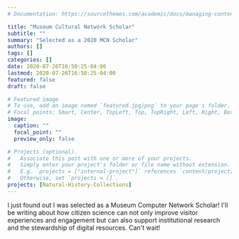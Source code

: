 ```yaml
---
# Documentation: https://sourcethemes.com/academic/docs/managing-content/

title: "Museum Cultural Network Scholar"
subtitle: ""
summary: "Selected as a 2020 MCN Scholar"
authors: []
tags: []
categories: []
date: 2020-07-26T16:50:25-04:00
lastmod: 2020-07-26T16:50:25-04:00
featured: false
draft: false

# Featured image
# To use, add an image named `featured.jpg/png` to your page's folder.
# Focal points: Smart, Center, TopLeft, Top, TopRight, Left, Right, BottomLeft, Bottom, BottomRight.
image:
  caption: ""
  focal_point: ""
  preview_only: false

# Projects (optional).
#   Associate this post with one or more of your projects.
#   Simply enter your project's folder or file name without extension.
#   E.g. `projects = ["internal-project"]` references `content/project/deep-learning/index.md`.
#   Otherwise, set `projects = []`.
projects: [Natural-History-Collections]
---
```

I just found out I was selected as a Museum Computer Network Scholar! I'll be writing about how  citizen science can not only improve visitor experiences and engagement but can also support institutional research and the stewardship of digital resources. Can't wait!

